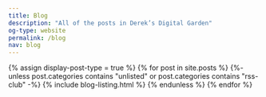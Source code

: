 ```yaml
---
title: Blog
description: "All of the posts in Derek’s Digital Garden"
og-type: website
permalink: /blog
nav: blog
---
```


{% assign display-post-type = true %}
{% for post in site.posts %}
{%- unless post.categories contains "unlisted" or post.categories contains "rss-club" -%}
{% include blog-listing.html %}
{% endunless %}
{% endfor %}